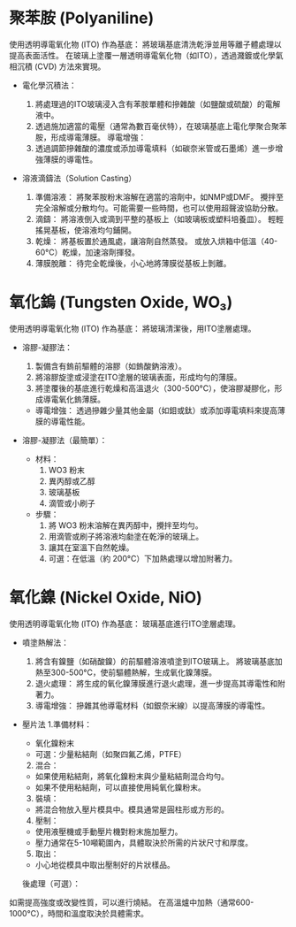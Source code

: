 聚苯胺 (Polyaniline)
===
使用透明導電氧化物 (ITO) 作為基底：
將玻璃基底清洗乾淨並用等離子體處理以提高表面活性。
在玻璃上塗覆一層透明導電氧化物（如ITO），透過濺鍍或化學氣相沉積 (CVD) 方法來實現。
- 電化學沉積法：
    1. 將處理過的ITO玻璃浸入含有苯胺單體和摻雜酸（如鹽酸或硫酸）的電解液中。
    2. 透過施加適當的電壓（通常為數百毫伏特），在玻璃基底上電化學聚合聚苯胺，形成導電薄膜。
導電增強：
    3. 透過調節摻雜酸的濃度或添加導電填料（如碳奈米管或石墨烯）進一步增強薄膜的導電性。

- 溶液滴鑄法（Solution Casting）
    1. 準備溶液：
將聚苯胺粉末溶解在適當的溶劑中，如NMP或DMF。
攪拌至完全溶解或分散均勻。可能需要一些時間，也可以使用超聲波協助分散。
    2. 滴鑄：
將溶液倒入或滴到平整的基板上（如玻璃板或塑料培養皿）。
輕輕搖晃基板，使溶液均勻鋪開。
    3. 乾燥：
將基板置於通風處，讓溶劑自然蒸發。
或放入烘箱中低溫（40-60°C）乾燥，加速溶劑揮發。
    4. 薄膜脫離：
待完全乾燥後，小心地將薄膜從基板上剝離。

氧化鎢 (Tungsten Oxide, WO₃)
===
使用透明導電氧化物 (ITO) 作為基底：
將玻璃清潔後，用ITO塗層處理。
- 溶膠-凝膠法：
    1. 製備含有鎢前驅體的溶膠（如鎢酸鈉溶液）。
    2. 將溶膠旋塗或浸塗在ITO塗層的玻璃表面，形成均勻的薄膜。
    3. 將塗覆後的基底進行乾燥和高溫退火（300-500°C），使溶膠凝膠化，形成導電氧化鎢薄膜。
    - 導電增強：
透過摻雜少量其他金屬（如鉬或鈦）或添加導電填料來提高薄膜的導電性能。

- 溶膠-凝膠法（最簡單）：
    - 材料：
        1. WO3 粉末
        2. 異丙醇或乙醇
        3. 玻璃基板
        4. 滴管或小刷子
    - 步驟：
        1. 將 WO3 粉末溶解在異丙醇中，攪拌至均勻。
        2. 用滴管或刷子將溶液均勮塗在乾淨的玻璃上。
        3. 讓其在室溫下自然乾燥。
        4. 可選：在低溫（約 200°C）下加熱處理以增加附著力。

氧化鎳 (Nickel Oxide, NiO)
===
使用透明導電氧化物 (ITO) 作為基底：
玻璃基底進行ITO塗層處理。
- 噴塗熱解法：
    1. 將含有鎳鹽（如硝酸鎳）的前驅體溶液噴塗到ITO玻璃上。
將玻璃基底加熱至300-500°C，使前驅體熱解，生成氧化鎳薄膜。
    2. 退火處理：
將生成的氧化鎳薄膜進行退火處理，進一步提高其導電性和附著力。
    3. 導電增強：
摻雜其他導電材料（如銀奈米線）以提高薄膜的導電性。

- 壓片法
    1.準備材料：
    - 氧化鎳粉末
    - 可選：少量粘結劑（如聚四氟乙烯，PTFE）

    2. 混合：
    - 如果使用粘結劑，將氧化鎳粉末與少量粘結劑混合均勻。
    - 如果不使用粘結劑，可以直接使用純氧化鎳粉末。

    3. 裝填：
    - 將混合物放入壓片模具中。模具通常是圓柱形或方形的。

    4. 壓制：
    - 使用液壓機或手動壓片機對粉末施加壓力。
    - 壓力通常在5-10噸範圍內，具體取決於所需的片狀尺寸和厚度。

    5. 取出：
    - 小心地從模具中取出壓制好的片狀樣品。

    後處理（可選）：

如需提高強度或改變性質，可以進行燒結。
在高溫爐中加熱（通常600-1000°C），時間和溫度取決於具體需求。
